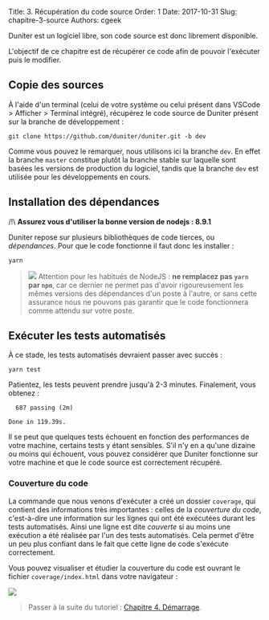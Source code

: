 Title: 3. Récupération du code source
Order: 1
Date: 2017-10-31
Slug: chapitre-3-source
Authors: cgeek

Duniter est un logiciel libre, son code source est donc librement disponible.

L'objectif de ce chapitre est de récupérer ce code afin de pouvoir l'exécuter puis le modifier.

## Copie des sources

À l'aide d'un terminal (celui de votre système ou celui présent dans VSCode > Afficher > Terminal intégré), récupérez le code source de Duniter présent sur la branche de développement :

    git clone https://github.com/duniter/duniter.git -b dev

Comme vous pouvez le remarquer, nous utilisons ici la branche `dev`. En effet la branche `master` constitue plutôt la branche stable sur laquelle sont basées les versions de production du logiciel, tandis que la branche `dev` est utilisée pour les développements en cours.

## Installation des dépendances

/!\ **Assurez vous d'utiliser la bonne version de nodejs : 8.9.1**

Duniter repose sur plusieurs bibliothèques de code tierces, ou *dépendances*. Pour que le code fonctionne il faut donc les installer :

    yarn

> <span class="icon">![](/fr/images/icons/warning.png)</span> Attention pour les habitués de NodeJS : **ne remplacez pas `yarn` par `npm`**, car ce dernier ne permet pas d'avoir rigoureusement les mêmes versions des dépendances d'un poste à l'autre, or sans cette assurance nous ne pouvons pas garantir que le code fonctionnera comme attendu sur votre poste.

## Exécuter les tests automatisés

À ce stade, les tests automatisés devraient passer avec succès :

    yarn test

Patientez, les tests peuvent prendre jusqu'à 2-3 minutes. Finalement, vous obtenez :

      687 passing (2m)

    Done in 119.39s.

Il se peut que quelques tests échouent en fonction des performances de votre machine, certains tests y étant sensibles. S'il n'y en a qu'une dizaine ou moins qui échouent, vous pouvez considérer que Duniter fonctionne sur votre machine et que le code source est correctement récupéré.

### Couverture du code

La commande que nous venons d'exécuter a créé un dossier `coverage`, qui contient des informations très importantes : celles de la *couverture du code*, c'est-à-dire une information sur les lignes qui ont été exécutées durant les tests automatisés. Ainsi une ligne est dite *couverte* si au moins une exécution a été réalisée par l'un des tests automatisés. Cela permet d'être un peu plus confiant dans le fait que cette ligne de code s'exécute correctement.

Vous pouvez visualiser et étudier la couverture du code est ouvrant le fichier `coverage/index.html` dans votre navigateur :

![](/fr/images/tuto-dev/coverage.png)

> Passer à la suite du tutoriel : [Chapitre 4. Démarrage](../chapitre-4-demarrage).
